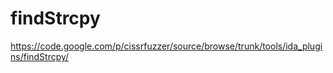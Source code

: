 findStrcpy
==========

https://code.google.com/p/cissrfuzzer/source/browse/trunk/tools/ida_plugins/findStrcpy/
